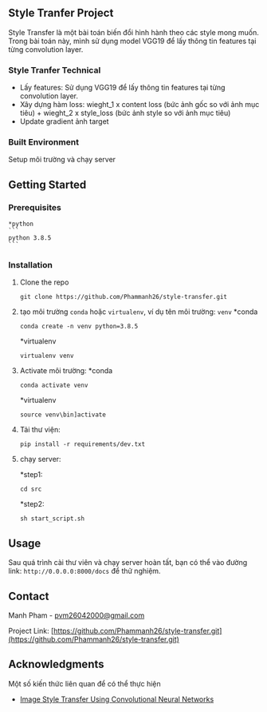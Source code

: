 
<!-- ABOUT THE PROJECT -->
## Style Tranfer Project

Style Transfer là một bài toán biến đổi hình hành theo các style mong muốn. Trong bài toán này, mình sử dụng model VGG19 để lấy thông tin features tại từng convolution layer.

###  Style Tranfer Technical

+ Lấy features: Sử dụng VGG19 để lấy thông tin features tại từng convolution layer.
+ Xây dựng hàm loss:  wieght_1 x content loss (bức ảnh gốc so với ảnh mục tiêu) + wieght_2 x style_loss (bức ảnh style so với ảnh mục tiêu)
+ Update gradient ảnh target


### Built  Environment

Setup môi trường và chạy server

<!-- GETTING STARTED -->
## Getting Started



### Prerequisites
    *python
    ```
    python 3.8.5
    ```
### Installation

1. Clone the repo
   ```
   git clone https://github.com/Phammanh26/style-transfer.git
   ```
3. tạo môi trường `conda` hoặc `virtualenv`, ví dụ tên môi trường: `venv`
   *conda
   ```
   conda create -n venv python=3.8.5
   ```
   *virtualenv
   ```
   virtualenv venv
   ```

3. Activate môi trường:
   *conda
   ```
   conda activate venv
   ```
   *virtualenv
   ```
   source venv\bin]activate

4. Tải thư viện:
    ```
    pip install -r requirements/dev.txt
    ```
5. chạy server:

    *step1:
    ```
    cd src
    ```

    *step2:
    ```
    sh start_script.sh
    ```


<!-- USAGE EXAMPLES -->
## Usage

Sau quá trình cài thư viên và chạy server hoàn tất, bạn có thể vào đường link: ```http://0.0.0.0:8000/docs``` để thử nghiệm.

<!-- CONTACT -->
## Contact

Manh Pham - pvm26042000@gmail.com

Project Link: [https://github.com/Phammanh26/style-transfer.git](https://github.com/Phammanh26/style-transfer.git)


<!-- ACKNOWLEDGMENTS -->
## Acknowledgments

Một số kiến thức liên quan để có thể thực hiện 
* [Image Style Transfer Using Convolutional Neural Networks](https://www.cv-foundation.org/openaccess/content_cvpr_2016/papers/Gatys_Image_Style_Transfer_CVPR_2016_paper.pdf?fbclid=IwAR1W6LEGRg7AhH-EpKJ8SHGqIZ06N6TtaQUALph7g509V84zTB7Rx46l5eY)